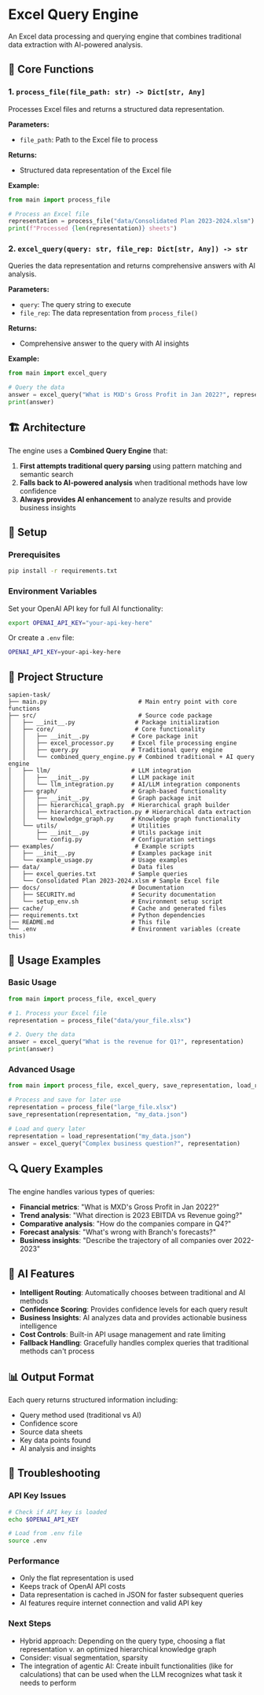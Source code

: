 # Excel Query Engine

An Excel data processing and querying engine that combines traditional data extraction with AI-powered analysis.

## 🚀 Core Functions

### 1. `process_file(file_path: str) -> Dict[str, Any]`
Processes Excel files and returns a structured data representation.

**Parameters:**
- `file_path`: Path to the Excel file to process

**Returns:**
- Structured data representation of the Excel file

**Example:**
```python
from main import process_file

# Process an Excel file
representation = process_file("data/Consolidated Plan 2023-2024.xlsm")
print(f"Processed {len(representation)} sheets")
```

### 2. `excel_query(query: str, file_rep: Dict[str, Any]) -> str`
Queries the data representation and returns comprehensive answers with AI analysis.

**Parameters:**
- `query`: The query string to execute
- `file_rep`: The data representation from `process_file()`

**Returns:**
- Comprehensive answer to the query with AI insights

**Example:**
```python
from main import excel_query

# Query the data
answer = excel_query("What is MXD's Gross Profit in Jan 2022?", representation)
print(answer)
```

## 🏗️ Architecture

The engine uses a **Combined Query Engine** that:
1. **First attempts traditional query parsing** using pattern matching and semantic search
2. **Falls back to AI-powered analysis** when traditional methods have low confidence
3. **Always provides AI enhancement** to analyze results and provide business insights

## 🔧 Setup

### Prerequisites
```bash
pip install -r requirements.txt
```

### Environment Variables
Set your OpenAI API key for full AI functionality:
```bash
export OPENAI_API_KEY="your-api-key-here"
```

Or create a `.env` file:
```bash
OPENAI_API_KEY=your-api-key-here
```

## 📁 Project Structure

```
sapien-task/
├── main.py                          # Main entry point with core functions
├── src/                             # Source code package
│   ├── __init__.py                 # Package initialization
│   ├── core/                       # Core functionality
│   │   ├── __init__.py            # Core package init
│   │   ├── excel_processor.py     # Excel file processing engine
│   │   ├── query.py               # Traditional query engine
│   │   └── combined_query_engine.py # Combined traditional + AI query engine
│   ├── llm/                       # LLM integration
│   │   ├── __init__.py            # LLM package init
│   │   └── llm_integration.py     # AI/LLM integration components
│   ├── graph/                     # Graph-based functionality
│   │   ├── __init__.py            # Graph package init
│   │   ├── hierarchical_graph.py  # Hierarchical graph builder
│   │   ├── hierarchical_extraction.py # Hierarchical data extraction
│   │   └── knowledge_graph.py     # Knowledge graph functionality
│   └── utils/                     # Utilities
│       ├── __init__.py            # Utils package init
│       └── config.py              # Configuration settings
├── examples/                       # Example scripts
│   ├── __init__.py                # Examples package init
│   └── example_usage.py           # Usage examples
├── data/                          # Data files
│   ├── excel_queries.txt          # Sample queries
│   └── Consolidated Plan 2023-2024.xlsm # Sample Excel file
├── docs/                          # Documentation
│   ├── SECURITY.md                # Security documentation
│   └── setup_env.sh               # Environment setup script
├── cache/                         # Cache and generated files
├── requirements.txt               # Python dependencies
|── README.md                      # This file
└── .env                           # Environment variables (create this)
```

## 🎯 Usage Examples

### Basic Usage
```python
from main import process_file, excel_query

# 1. Process your Excel file
representation = process_file("data/your_file.xlsx")

# 2. Query the data
answer = excel_query("What is the revenue for Q1?", representation)
print(answer)
```

### Advanced Usage
```python
from main import process_file, excel_query, save_representation, load_representation

# Process and save for later use
representation = process_file("large_file.xlsx")
save_representation(representation, "my_data.json")

# Load and query later
representation = load_representation("my_data.json")
answer = excel_query("Complex business question?", representation)
```

## 🔍 Query Examples

The engine handles various types of queries:
- **Financial metrics**: "What is MXD's Gross Profit in Jan 2022?"
- **Trend analysis**: "What direction is 2023 EBITDA vs Revenue going?"
- **Comparative analysis**: "How do the companies compare in Q4?"
- **Forecast analysis**: "What's wrong with Branch's forecasts?"
- **Business insights**: "Describe the trajectory of all companies over 2022-2023"

## 🧠 AI Features

- **Intelligent Routing**: Automatically chooses between traditional and AI methods
- **Confidence Scoring**: Provides confidence levels for each query result
- **Business Insights**: AI analyzes data and provides actionable business intelligence
- **Cost Controls**: Built-in API usage management and rate limiting
- **Fallback Handling**: Gracefully handles complex queries that traditional methods can't process

## 📊 Output Format

Each query returns structured information including:
- Query method used (traditional vs AI)
- Confidence score
- Source data sheets
- Key data points found
- AI analysis and insights

## 🚨 Troubleshooting

### API Key Issues
```bash
# Check if API key is loaded
echo $OPENAI_API_KEY

# Load from .env file
source .env
```

### Performance
- Only the flat representation is used
- Keeps track of OpenAI API costs
- Data representation is cached in JSON for faster subsequent queries
- AI features require internet connection and valid API key

### Next Steps
- Hybrid approach: Depending on the query type, choosing a flat representation v. an optimized hierarchical knowledge graph
- Consider: visual segmentation, sparsity
- The integration of agentic AI: Create inbuilt functionalities (like for calculations) that can be used when the LLM recognizes what task it needs to perform